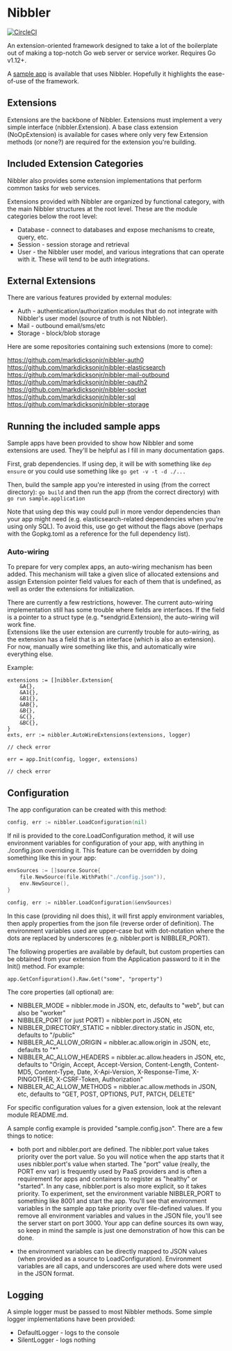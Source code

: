 # Nibbler

[![CircleCI](https://circleci.com/gh/markdicksonjr/nibbler.svg?style=svg)](https://circleci.com/gh/markdicksonjr/nibbler)

An extension-oriented framework designed to take a lot of the boilerplate out of making a top-notch Go web server or 
service worker.  Requires Go v1.12+.  

A [sample app](https://github.com/markdicksonjr/nibbler-sample) is available that uses Nibbler.  Hopefully it highlights
the ease-of-use of the framework.

## Extensions

Extensions are the backbone of Nibbler.  Extensions must implement a very simple interface (nibbler.Extension).  A base 
class extension (NoOpExtension) is available for cases where only very few Extension methods (or none?) are required for 
the extension you're building.

## Included Extension Categories

Nibbler also provides some extension implementations that perform common tasks for web services.

Extensions provided with Nibbler are organized by functional category, with the main Nibbler structures at the root level.  These are the 
module categories below the root level:

- Database - connect to databases and expose mechanisms to create, query, etc.
- Session - session storage and retrieval
- User - the Nibbler user model, and various integrations that can operate with it.  These will tend to be auth integrations.

## External Extensions

There are various features provided by external modules:

- Auth - authentication/authorization modules that do not integrate with Nibbler's user model (source of truth is not Nibbler).
- Mail - outbound email/sms/etc
- Storage - block/blob storage

Here are some repositories containing such extensions (more to come):

https://github.com/markdicksonjr/nibbler-auth0
https://github.com/markdicksonjr/nibbler-elasticsearch
https://github.com/markdicksonjr/nibbler-mail-outbound
https://github.com/markdicksonjr/nibbler-oauth2
https://github.com/markdicksonjr/nibbler-socket
https://github.com/markdicksonjr/nibbler-sql
https://github.com/markdicksonjr/nibbler-storage

## Running the included sample apps

Sample apps have been provided to show how Nibbler and some extensions are used.  They'll be helpful as I fill in many documentation gaps.

First, grab dependencies.  If using dep, it will be with something like
`dep ensure` or you could use something like `go get -v -t -d ./...`

Then, build the sample app you're interested in using (from the correct directory):
`go build` and then run the app (from the correct directory) with `go run sample.application`

Note that using dep this way could pull in more vendor dependencies than your app might need (e.g. elasticsearch-related
dependencies when you're using only SQL).  To avoid this, use go get without the flags above (perhaps with the Gopkg.toml
as a reference for the full dependency list).

### Auto-wiring

To prepare for very complex apps, an auto-wiring mechanism has been added.  This mechanism will take a given slice of 
allocated extensions and assign Extension pointer field values for each of them that is undefined, as well as order the 
extensions for initialization.

There are currently a few restrictions, however.  The current auto-wiring implementation still has some trouble where fields
are interfaces.  If the field is a pointer to a struct type (e.g. *sendgrid.Extension), the auto-wiring will work fine.  
Extensions like the user extension are currently trouble for auto-wiring, as the extension has a field that is an interface 
(which is also an extension).  For now, manually wire something like this, and automatically wire everything else.

Example:

```
extensions := []nibbler.Extension{
    &A{},
    &A1{},
    &B1{},
    &AB{},
    &B{},
    &C{},
    &BC{},
}
exts, err := nibbler.AutoWireExtensions(extensions, logger)

// check error

err = app.Init(config, logger, extensions)

// check error
```

## Configuration

The app configuration can be created with this method:

```go
config, err := nibbler.LoadConfiguration(nil)
```

If nil is provided to the core.LoadConfiguration method, it will use environment variables for
configuration of your app, with anything in ./config.json overriding it.  This feature can be overridden 
by doing something like this in your app:

```go
envSources := []source.Source{
    file.NewSource(file.WithPath("./config.json")),
    env.NewSource(),
}

config, err := nibbler.LoadConfiguration(&envSources)
```

In this case (providing nil does this), it will first apply environment variables, then apply properties from the json file (reverse order of definition). 
The environment variables used are upper-case but with dot-notation where the dots are replaced by underscores (e.g. nibbler.port is NIBBLER_PORT).

The following properties are available by default, but custom properties can be obtained from your extension from the Application
password to it in the Init() method.  For example:

```
app.GetConfiguration().Raw.Get("some", "property")
```

The core properties (all optional) are:

- NIBBLER_MODE = nibbler.mode in JSON, etc, defaults to "web", but can also be "worker"
- NIBBLER_PORT (or just PORT) = nibbler.port in JSON, etc
- NIBBLER_DIRECTORY_STATIC = nibbler.directory.static in JSON, etc, defaults to "/public" 
- NIBBLER_AC_ALLOW_ORIGIN = nibbler.ac.allow.origin in JSON, etc, defaults to "*" 
- NIBBLER_AC_ALLOW_HEADERS = nibbler.ac.allow.headers in JSON, etc, defaults to "Origin, Accept, Accept-Version, Content-Length, Content-MD5, Content-Type, Date, X-Api-Version, X-Response-Time, X-PINGOTHER, X-CSRF-Token, Authorization"
- NIBBLER_AC_ALLOW_METHODS = nibbler.ac.allow.methods in JSON, etc, defaults to "GET, POST, OPTIONS, PUT, PATCH, DELETE" 

For specific configuration values for a given extension, look at the relevant module README.md.

A sample config example is provided "sample.config.json".  There are a few things to notice:

- both port and nibbler.port are defined.  The nibbler.port value takes priority over the port value.  So you will notice when the app starts
that it uses nibbler.port's value when started.  The "port" value (really, the PORT env var) is frequently used by PaaS providers and is often a requirement for apps and 
containers to register as "healthy" or "started".  In any case, nibbler.port is also more explicit, so it takes priority.  To experiment, set the
environment variable NIBBLER_PORT to something like 8001 and start the app.  You'll see that environment variables in the sample app take priority
over file-defined values.  If you remove all environment variables and values in the JSON file, you'll see the server start on port 3000.
Your app can define sources its own way, so keep in mind the sample is just one demonstration of how this can be done.

- the environment variables can be directly mapped to JSON values (when provided as a source to LoadConfiguration).  Environment variables 
are all caps, and underscores are used where dots were used in the JSON format.

## Logging

A simple logger must be passed to most Nibbler methods.  Some simple logger implementations have been provided:

- DefaultLogger - logs to the console
- SilentLogger - logs nothing 
